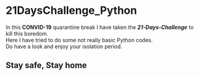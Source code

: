 # 21DaysChallenge_Python

In this **CONVID-19** quarantine break I have taken the ***21-Days-Challenge*** to kill this boredom.</br>
Here I have tried to do some not really basic Python codes.</br>
Do have a look and enjoy your isolation period.

## Stay safe, Stay home

